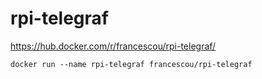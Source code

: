 # rpi-telegraf

<https://hub.docker.com/r/francescou/rpi-telegraf/>

```
docker run --name rpi-telegraf francescou/rpi-telegraf
```
